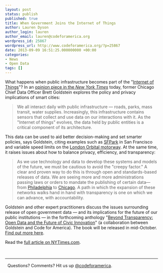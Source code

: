 ```yaml
---
layout: post
status: publish
published: true
title: When Government Joins the Internet of Things
author: Lauren Dyson
author_login: lauren
author_email: lauren@codeforamerica.org
wordpress_id: 25867
wordpress_url: http://www.codeforamerica.org/?p=25867
date: 2013-09-09 16:51:25.000000000 +00:00
categories:
- News
- Open Data
tags: []
---
```

What happens when public infrastructure becomes part of the "<a href="http://en.wikipedia.org/wiki/Internet_of_Things">Internet of Things</a>"? In an <a href="http://www.nytimes.com/roomfordebate/2013/09/08/privacy-and-the-internet-of-things/when-government-joins-the-internet-of-things">opinion piece in the <em>New York Times</em></a> today, former Chicago Chief Data Officer Brett Goldstein explores the policy and privacy implications of smart cities:
<blockquote>We all interact daily with public infrastructure — roads, parks, mass transit, water supplies. Increasingly, this infrastructure contains sensors that collect and use data on our interactions with it. As the "Internet of things" evolves, the data held by public entities is a critical component of its architecture.</blockquote>
This data can be used to aid better decision-making and set smarter policies, says Goldstein, citing examples such as <a href="http://sfpark.org/">SFPark</a> in San Francisco and variable speed limits on the <a href="http://www.direct.gov.uk/prod_consum_dg/groups/dg_digitalassets/@dg/@en/documents/digitalasset/dg_185830.pdf">London Orbital motorway</a>. At the same time, it raises issues about how to balance privacy, efficiency, and transparency:
<blockquote>As we use technology and data to develop these systems and models of the future, we must be cautious to avoid the "creepy factor." A clear and proven way to do this is through open and standards-based releases of data. We are seeing more and more administrations passing laws or orders to mandate the publishing of certain data—from <a href="http://cityofphiladelphia.wordpress.com/2012/04/27/mayor-nutter-signs-open-data-executive-order-3/">Philadelphia</a> to <a href="http://www.cityofchicago.org/city/en/depts/mayor/press_room/press_releases/2012/december_2012/mayor_emanuel_expandsopendataoncityportalwithexecutiveorder.html">Chicago</a>. A path in which the expansion of these networks walks hand in hand with transparency is one on which we can advance, with accountability.</blockquote>
Goldstein and other expert practitioners discuss the issues surrounding release of open government data — and its implications for the future of our public institutions — in the forthcoming anthology "<a href="codeforamerica.org/beyond-transparency/">Beyond Transparency: Open Data and the Future of Civic Innovation</a>" (a collaboration between Goldstein and Code for America). The book will be released in mid-October. <a href="http://www.codeforamerica.org/beyond-transparency/">Find out more here</a>.

Read the <a href="http://www.nytimes.com/roomfordebate/2013/09/08/privacy-and-the-internet-of-things/when-government-joins-the-internet-of-things">full article on NYTimes.com</a>.

&nbsp;
<hr/>
&nbsp;
Questions? Comments? Hit us up <a href="http://twitter.com/codeforamerica" target="_blank">@codeforamerica</a>.

&nbsp;
